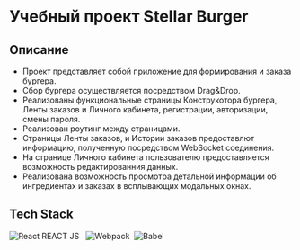 # Учебный проект Stellar Burger 

## Описание 
- Проект представляет собой приложение для формирования и заказа бургера.
- Сбор бургера осуществляется посредством Drag&Drop.
- Реализованы функциональные страницы Конструкотора бургера, Ленты заказов и Личного кабинета, регистрации, авторизации, смены пароля. 
- Реализован роутинг между страницами.
- Cтраницы Ленты заказов, и Истории заказов предоставлют информацию, полученную посредством WebSocket соединения.
- На странице Личного кабинета пользователю предоставляется возможность редактированния данных.
- Реализована возможность просмотра детальной информации об ингредиентах и заказах в всплывающих модальных окнах.


## Tech Stack

![React](https://img.icons8.com/?size=1x&id=bzf0DqjXFHIW&format=png) REACT JS &nbsp;
![Webpack](https://img.shields.io/badge/webpack-%238DD6F9.svg?style=for-the-badge&logo=webpack&logoColor=black)&nbsp;
![Babel](https://img.shields.io/badge/Babel-F9DC3e?style=for-the-badge&logo=babel&logoColor=black)&nbsp;
